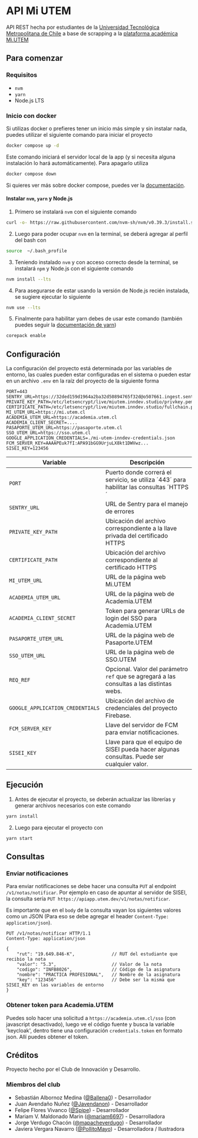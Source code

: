 # API Mi UTEM
API REST hecha por estudiantes de la [Universidad Tecnológica Metropolitana de Chile](https://www.utem.cl/) a base de scrapping a la [plataforma académica Mi.UTEM](https://mi.utem.cl/)

## Para comenzar

### Requisitos
-  `nvm`
-  `yarn`
- Node.js LTS

### Inicio con docker
Si utilizas docker o prefieres tener un inicio más simple y sin instalar nada, puedes utilizar el siguiente comando para iniciar el proyecto

```bash
docker compose up -d
```
Este comando iniciará el servidor local de la app (y si necesita alguna instalación lo hará automáticamente). Para apagarlo utiliza
    
```bash
docker compose down
```

Si quieres ver más sobre docker compose, puedes ver la [documentación](https://docs.docker.com/compose/).

#### Instalar `nvm`, `yarn` y Node.js
1. Primero se instalará `nvm` con el siguiente comando
```bash
curl -o- https://raw.githubusercontent.com/nvm-sh/nvm/v0.39.3/install.sh | bash
```

2. Luego para poder ocupar `nvm` en la terminal, se deberá agregar al perfil del bash con

```bash
source  ~/.bash_profile
```

3. Teniendo instalado `nvm` y con acceso correcto desde la terminal, se instalará `npm` y Node.js con el siguiente comando

```bash
nvm install --lts
```

4. Para asegurarse de estar usando la versión de Node.js recién instalada, se sugiere ejecutar lo siguiente

```bash
nvm use --lts
```

5. Finalmente para habilitar yarn debes de usar este comando (también puedes seguir la [documentación de yarn](https://yarnpkg.com/getting-started/install))

```bash
corepack enable
```

## Configuración
La configuración del proyecto está determinada por las variables de entorno, las cuales pueden estar configuradas en el sistema o pueden estar en un archivo `.env` en la raíz del proyecto de la siguiente forma

```
PORT=443
SENTRY_URL=https://32ded159d1964a2ba32d50894765f32d@o507661.ingest.sentry.io/5600920
PRIVATE_KEY_PATH=/etc/letsencrypt/live/miutem.inndev.studio/privkey.pem
CERTIFICATE_PATH=/etc/letsencrypt/live/miutem.inndev.studio/fullchain.pem
MI_UTEM_URL=https://mi.utem.cl
ACADEMIA_UTEM_URL=https://academia.utem.cl
ACADEMIA_CLIENT_SECRET=....
PASAPORTE_UTEM_URL=https://pasaporte.utem.cl
SSO_UTEM_URL=https://sso.utem.cl
GOOGLE_APPLICATION_CREDENTIALS=./mi-utem-inndev-credentials.json
FCM_SERVER_KEY=AAAAPEuk7fI:APA91bGG9UrjuLX8kt1DWVwz...
SISEI_KEY=123456
```

| **Variable** | **Descripción**                                                                             |
|----------------------|---------------------------------------------------------------------------------------------|
| `PORT` | Puerto donde correrá el servicio, se utiliza ´443´ para habilitar las consultas ´HTTPS´     |
| `SENTRY_URL` | URL de Sentry para el manejo de errores                                                     |
| `PRIVATE_KEY_PATH` | Ubicación del archivo correspondiente a la llave privada del certificado HTTPS              |
| `CERTIFICATE_PATH` | Ubicación del archivo correspondiente al certificado HTTPS                                  |
| `MI_UTEM_URL` | URL de la página web Mi.UTEM                                                                |
| `ACADEMIA_UTEM_URL` | URL de la página web de Academia.UTEM                                                       |
| `ACADEMIA_CLIENT_SECRET` | Token para generar URLs de login del SSO para Academia.UTEM                                 |
| `PASAPORTE_UTEM_URL` | URL de la página web de Pasaporte.UTEM                                                      |
| `SSO_UTEM_URL` | URL de la página web de SSO.UTEM                                                            |
| `REQ_REF` | Opcional. Valor del parámetro `ref` que se agregará a las consultas a las distintas webs.   |
| `GOOGLE_APPLICATION_CREDENTIALS` | Ubicación del archivo de credenciales del proyecto Firebase.                                |
| `FCM_SERVER_KEY` | Llave del servidor de FCM para enviar notificaciones.                                       |
| `SISEI_KEY` | Llave para que el equipo de SISEI pueda hacer algunas consultas. Puede ser cualquier valor. |

## Ejecución
1. Antes de ejecutar el proyecto, se deberán actualizar las librerías y generar archivos necesarios con este comando
```bash
yarn install
```

2. Luego para ejecutar el proyecto con
```bash
yarn start
```

## Consultas

### Enviar notificaciones

Para enviar notificaciones se debe hacer una consulta `PUT` al endpoint `/v1/notas/notificar`. Por ejemplo en caso de apuntar al servidor de SISEI, la consulta sería `PUT https://apiapp.utem.dev/v1/notas/notificar`.

Es importante que en el `body` de la consulta vayan los siguientes valores como un JSON (Para eso se debe agregar el header `Content-Type: application/json`).

```
PUT /v1/notas/notificar HTTP/1.1
Content-Type: application/json

{
    "rut": "19.649.846-K",              // RUT del estudiante que recibio la nota
    "valor": "5.3",                     // Valor de la nota
    "codigo": "INFB8026",               // Código de la asignatura
    "nombre": "PRACTICA PROFESIONAL",   // Nombre de la asignatura
    "key": "123456"                     // Debe ser la misma que SISEI_KEY en las variables de entorno
}
```

### Obtener token para Academia.UTEM

Puedes solo hacer una solicitud a `https://academia.utem.cl/sso` (con javascript desactivado), luego ve 
el código fuente y busca la variable 'keycloak', dentro tiene una configuración `credentials.token` en 
formato json. Allí puedes obtener el token.

## Créditos
Proyecto hecho por el Club de Innovación y Desarrollo.

### Miembros del club
* Sebastián Albornoz Medina ([@Ballena0](https://github.com/ballena0  "GitHub de Sebastián Albornoz Medina")) - Desarrollador
* Juan Avendaño Nuñez ([@Javendanon](https://github.com/Javendanon  "GitHub de Juan Avendaño Nuñez")) - Desarrollador
* Felipe Flores Vivanco ([@Spipe](https://github.com/spipe  "GitHub de Felipe Flores Vivanco")) - Desarrollador
* Mariam V. Maldonado Marin ([@mariam6697](https://github.com/mariam6697  "GitHub de Mariam V. Maldonado Marin")) - Desarrolladora
* Jorge Verdugo Chacón ([@mapacheverdugo](https://github.com/mapacheverdugo/  "GitHub de Jorge Verdugo Chacón")) - Desarrollador
* Javiera Vergara Navarro ([@PollitoMayo](https://github.com/pollitomayo/  "GitHub de Javiera Vergara Navarro")) - Desarrolladora / Ilustradora

